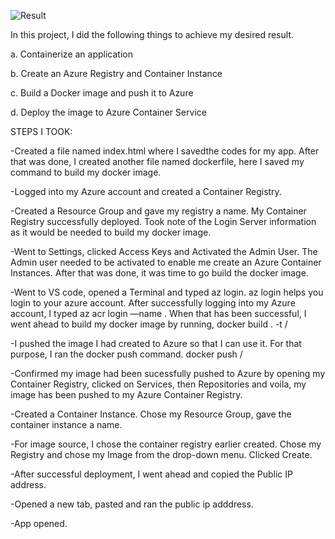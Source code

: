 ![Result](https://github.com/user-attachments/assets/4fa6d9b1-ed77-449e-9e2d-f3fadf34092b)

In this project, I did the following things to achieve my desired result.

a. Containerize an application

b. Create an Azure Registry and Container Instance

c. Build a Docker image and push it to Azure

d. Deploy the image to Azure Container Service


STEPS I TOOK:

-Created a file named index.html where I savedthe codes for my app. After that was done, I created another file named dockerfile, here I saved my command to build my docker image.

-Logged into my Azure account and created a Container Registry.

-Created a Resource Group and gave my registry a name. My Container Registry successfully deployed. Took note of the Login Server information as it would be needed to build my docker image.

-Went to Settings, clicked Access Keys and Activated the Admin User.
The Admin user needed to be activated to enable me create an Azure Container Instances. After that was done, it was time to go build the docker image.

-Went to VS code, opened a Terminal and typed az login. az login helps you login to your azure account.
After successfully logging into my Azure account, I typed az acr login —name <the name of your azure container registry>. 
When that has been successful, I went ahead to build my docker image by running, docker build . -t <login server info>/<name of the image you want to create:latest>

-I pushed the image I had created to Azure so that I can use it. For that purpose, I ran the docker push command. docker push <login server info>/<image name>

-Confirmed my image had been sucessfully pushed to Azure by opening my Container Registry, clicked on Services, then Repositories and voila, my image has been pushed to my Azure Container Registry.

-Created a Container Instance. Chose my Resource Group, gave the container instance a name.

-For image source, I chose the container registry earlier created. Chose my Registry and chose my Image from the drop-down menu. Clicked Create.

-After successful deployment, I went ahead and copied the Public IP address.

-Opened a new tab, pasted and ran the public ip adddress.

-App opened.
